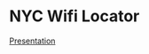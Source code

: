 # NYC Wifi Locator

[Presentation](https://github.com/rsc1102/NYC-Wifi-Locator/blob/main/NYC%20Wifi%20Locator%20By%20Rohit%20Chaudhari.pdf)

